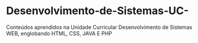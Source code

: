 # Desenvolvimento-de-Sistemas-UC- 
Conteúdos aprendidos na Unidade Curricular Desenvolvimento de Sistemas WEB, englobando HTML, CSS, JAVA E PHP 


